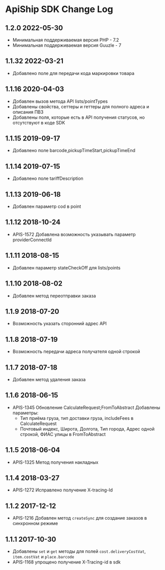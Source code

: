 ApiShip SDK Change Log
==========================

1.2.0 2022-05-30
--------------------
- Минимальная поддерживаемая версия PHP - 7.2
- Минимальная поддерживаемая версия Guuzle - 7

1.1.32 2022-03-21
--------------------
- Добавлено поле для передачи кода маркировки товара

1.1.16 2020-04-03
--------------------
- Добавлен вызов метода API lists/pointTypes
- Добавлены свойства, сеттеры и геттеры для полного адреса и описания ПВЗ
- Добавлены поля, которые есть в API получения статусов, но отсутствуют в коде SDK

1.1.15 2019-09-17
--------------------
- Добавлено поле barcode,pickupTimeStart,pickupTimeEnd

1.1.14 2019-07-15
--------------------
- Добавлено поле tariffDescription

1.1.13 2019-06-18
--------------------
- Добавлен параметр cod в point

1.1.12 2018-10-24
--------------------
- APIS-1572 Добавлена возможность указывать параметр providerConnectId

1.1.11 2018-08-15
--------------------
- Добавлен параметр stateCheckOff для lists/points

1.1.10 2018-08-02
--------------------
- Добавлен метод переотправки заказа

1.1.9 2018-07-20
--------------------
- Возможность указать сторонний адрес API

1.1.8 2018-07-19
--------------------
- Возможность передачи адреса получателя одной строкой

1.1.7 2018-07-18
--------------------
- Добавлен метод удаления заказа

1.1.6 2018-06-15
--------------------
- APIS-1345 Обновление CalculateRequest;FromToAbstract
  Добавлены параметры: 
    - Тип приёма груза, тип доставки груза, includeFees в CalculateRequest
    - Почтовый индекс, Широта, Долгота, Тип города, Адрес одной строкой, ФИАС улицы в FromToAbstract

1.1.5 2018-06-04
--------------------
- APIS-1325 Метод получения накладных

1.1.4 2018-03-27
--------------------
- APIS-1272 Исправлено получение X-tracing-Id 

1.1.2 2017-12-12
--------------------
- APIS-1216 Добавлен метод `createSync` для создание заказов в синхронном режиме 

1.1.1 2017-10-30
--------------------
- Добавлены `set` и `get` методы для полей `cost.deliveryCostVat`, `item.costVat` и `place.barcode`
- APIS-1168 упрощено получение X-Tracing-id в sdk 
